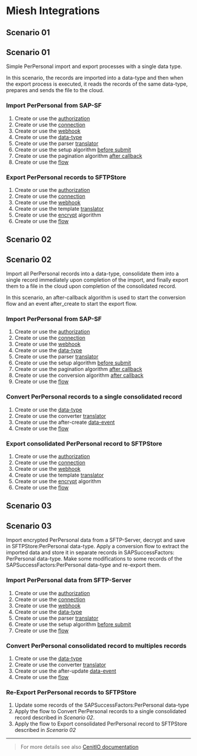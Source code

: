 # Miesh Integrations

<!-- tabs:start -->

## **Scenario 01**
## Scenario 01

Simple PerPersonal import and export processes with a single data type.

In this scenario, the records are imported into a data-type and then when the export process is executed, it reads the 
records of the same data-type, prepares and sends the file to the cloud.

### Import PerPersonal from SAP-SF

1. Create or use the [authorization](authorizations/sap-success-factors.md) 
2. Create or use the [connection](connections/sap-success-factors.md)
3. Create or use the [webhook](webhooks/sap-success-factors-get-perpersonal.md)
4. Create or use the [data-type](data-types/SAPSuccessFactors-PerPersonal.md)
5. Create or use the parser [translator](translators/parse_from_sapsf_api_response_to_sapsf_perpersonal.md)
6. Create or use the setup algorithm [before submit](algorithms/sapsf-setup_import_before_submit.md)
7. Create or use the pagination algorithm [after callback](algorithms/sapsf-setup_import_next_page_after_callback.md)
8. Create or use the [flow](flows/sapsf-do_import_from_sapsf_perpersonal.md)

### Export PerPersonal records to SFTPStore

1. Create or use the [authorization](authorizations/sftp-store.md) 
2. Create or use the [connection](connections/sftp-store.md)
3. Create or use the [webhook](webhooks/sftp-store-upload-file.md)
4. Create or use the template [translator](translators/parse_from_sapsf_perpersonal_to_sftp_server_uplaod_request.md)
5. Create or use the [encrypt](algorithms/miesh-encrypt.md) algorithm
6. Create or use the [flow](flows/sapsf-do_export_to_sftpstore_perpersonal.md)

## **Scenario 02**
## Scenario 02

Import all PerPersonal records into a data-type, consolidate them into a single record immediately upon completion of the import, 
and finally export them to a file in the cloud upon completion of the consolidated record.

In this scenario, an after-callback algorithm is used to start the conversion flow and an event after_create to start the export flow.

### Import PerPersonal from SAP-SF

1. Create or use the [authorization](authorizations/sap-success-factors.md) 
2. Create or use the [connection](connections/sap-success-factors.md)
3. Create or use the [webhook](webhooks/sap-success-factors-get-perpersonal.md)
4. Create or use the [data-type](data-types/SAPSuccessFactors-PerPersonal.md)
5. Create or use the parser [translator](translators/parse_from_sapsf_api_response_to_sapsf_perpersonal.md)
6. Create or use the setup algorithm [before submit](algorithms/sapsf-setup_import_before_submit.md)
7. Create or use the pagination algorithm [after callback](algorithms/sapsf-setup_import_next_page_after_callback.md)
8. Create or use the conversion algorithm [after callback](algorithms/sapsf-convert_import_perpersonal_after_callback.md)
9. Create or use the [flow](flows/sapsf-do_import_from_sapsf_perpersonal.md)

### Convert PerPersonal records to a single consolidated record

1. Create or use the [data-type](data-types/SFTPStore-PerPersonal.md)
2. Create or use the converter [translator](translators/parse_from_sapsf_perpersonal_to_sftp_server_uplaod_request.md)
3. Create or use the after-create [data-event](observers/SFTPStore-PerPersonal-throw_after_creating.md)
4. Create or use the [flow](flows/sftpstore-do_convert_from_sapsf_perpersonal.md)

### Export consolidated PerPersonal record to SFTPStore

1. Create or use the [authorization](authorizations/sftp-store.md) 
2. Create or use the [connection](connections/sftp-store.md)
3. Create or use the [webhook](webhooks/sftp-store-upload-file.md)
4. Create or use the template [translator](translators/parse_from_sftpstore_perpersonal_to_sftpstore_uplaod_request.md)
5. Create or use the [encrypt](algorithms/miesh-encrypt.md) algorithm
6. Create or use the [flow](flows/sftpstore-do_export_to_sftp_server_perpersonal.md)

## **Scenario 03**
## Scenario 03

Import encrypted PerPersonal data from a SFTP-Server, decrypt and save in SFTPStore:PerPersonal data-type.
Apply a conversion flow to extract the imported data and store it in separate records in SAPSuccessFactors: PerPersonal data-type.
Make some modifications to some records of the SAPSuccessFactors:PerPersonal data-type and re-export them.

### Import PerPersonal data from SFTP-Server

1. Create or use the [authorization](authorizations/sftp-store.md) 
2. Create or use the [connection](connections/sftp-store.md)
3. Create or use the [webhook](webhooks/sftp-store-download-file.md)
4. Create or use the [data-type](data-types/SFTPStore-PerPersonal.md)
5. Create or use the parser [translator](translators/parse_from_sftp_server_download_response_to_sftpstore_perpersonal.md)
6. Create or use the setup algorithm [before submit](algorithms/sftpstore-setup_import_before_submit.md)
9. Create or use the [flow](flows/sftpstore-do_import_from_sftp_server_perpersonal.md)

### Convert PerPersonal consolidated record to multiples records

1. Create or use the [data-type](data-types/SAPSuccessFactors-PerPersonal.md)
2. Create or use the converter [translator](translators/)
3. Create or use the after-update [data-event](observers/)
4. Create or use the [flow](flows/)

### Re-Export PerPersonal records to SFTPStore

1. Update some records of the SAPSuccessFactors:PerPersonal data-type
2. Apply the flow to Convert PerPersonal records to a single consolidated record described in *Scenario 02*.
3. Apply the flow to Export consolidated PerPersonal record to SFTPStore described in *Scenario 02*

<!-- tabs:end -->

<hr />

> For more details see also [CenitIO documentation](https://cenit-io.github.io/docs)